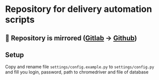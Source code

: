 # Repository for delivery automation scripts

## 🚨 Repository is mirrored ([Gitlab](https://gitlab.com/bolteu/delivery-automation-scripts/) -> [Github](https://github.com/bolteu/delivery-automation-scripts/))

## Setup

Copy and rename file `settings/config.example.py` to `settings/config.py` and fill you login, password, path to chromedriver and file of database

